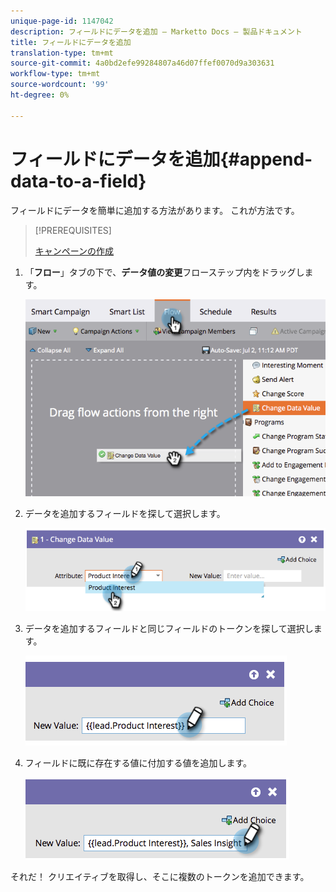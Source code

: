 ```yaml
---
unique-page-id: 1147042
description: フィールドにデータを追加 — Marketto Docs — 製品ドキュメント
title: フィールドにデータを追加
translation-type: tm+mt
source-git-commit: 4a0bd2efe99284807a46d07ffef0070d9a303631
workflow-type: tm+mt
source-wordcount: '99'
ht-degree: 0%

---
```



# フィールドにデータを追加{#append-data-to-a-field}

フィールドにデータを簡単に追加する方法があります。 これが方法です。

>[!PREREQUISITES]
>
>[キャンペーンの作成](/help/marketo/product-docs/core-marketo-concepts/smart-campaigns/creating-a-smart-campaign/create-a-new-smart-campaign.md)

1. 「**フロー**」タブの下で、**データ値の変更**&#x200B;フローステップ内をドラッグします。

   ![](assets/image2014-9-22-16-3a5-3a1.png)

1. データを追加するフィールドを探して選択します。

   ![](assets/image2014-9-22-16-3a5-3a5.png)

1. データを追加するフィールドと同じフィールドのトークンを探して選択します。

   ![](assets/image2014-9-22-16-3a5-3a9.png)

1. フィールドに既に存在する値に付加する値を追加します。

   ![](assets/image2014-9-22-16-3a5-3a12.png)

それだ！ クリエイティブを取得し、そこに複数のトークンを追加できます。
